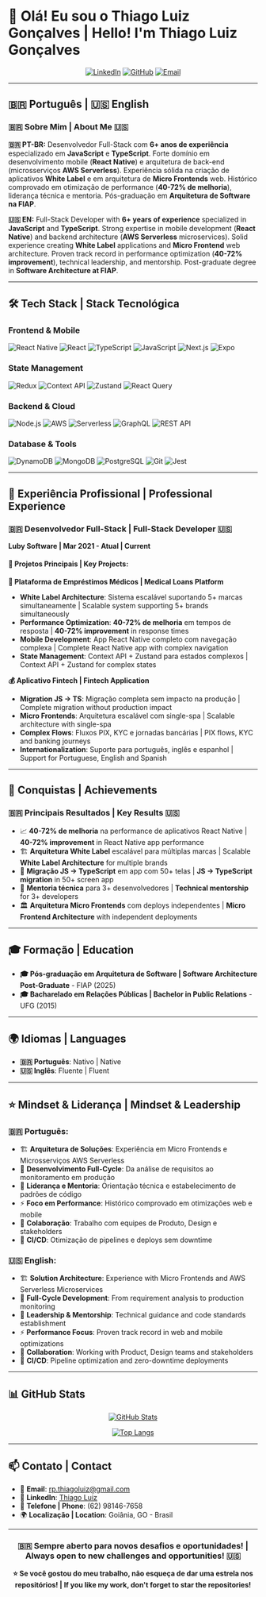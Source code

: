 # 👋 Olá! Eu sou o Thiago Luiz Gonçalves | Hello! I'm Thiago Luiz Gonçalves

<div align="center">
  
[![LinkedIn](https://img.shields.io/badge/LinkedIn-0077B5?style=for-the-badge&logo=linkedin&logoColor=white)](https://www.linkedin.com/in/thiago-luiz-0984191a7/)
[![GitHub](https://img.shields.io/badge/GitHub-100000?style=for-the-badge&logo=github&logoColor=white)](https://github.com/RpThiagoluiz)
[![Email](https://img.shields.io/badge/Email-D14836?style=for-the-badge&logo=gmail&logoColor=white)](mailto:rp.thiagoluiz@gmail.com)

</div>

---

## 🇧🇷 Português | 🇺🇸 English

### 🇧🇷 Sobre Mim | About Me 🇺🇸

**🇧🇷 PT-BR:**
Desenvolvedor Full-Stack com **6+ anos de experiência** especializado em **JavaScript** e **TypeScript**. Forte domínio em desenvolvimento mobile (**React Native**) e arquitetura de back-end (microsserviços **AWS Serverless**). Experiência sólida na criação de aplicativos **White Label** e em arquitetura de **Micro Frontends** web. Histórico comprovado em otimização de performance (**40-72% de melhoria**), liderança técnica e mentoria. Pós-graduação em **Arquitetura de Software na FIAP**.

**🇺🇸 EN:**
Full-Stack Developer with **6+ years of experience** specialized in **JavaScript** and **TypeScript**. Strong expertise in mobile development (**React Native**) and backend architecture (**AWS Serverless** microservices). Solid experience creating **White Label** applications and **Micro Frontend** web architecture. Proven track record in performance optimization (**40-72% improvement**), technical leadership, and mentorship. Post-graduate degree in **Software Architecture at FIAP**.

---

## 🛠️ Tech Stack | Stack Tecnológica

### Frontend & Mobile
![React Native](https://img.shields.io/badge/React_Native-20232A?style=for-the-badge&logo=react&logoColor=61DAFB)
![React](https://img.shields.io/badge/React-20232A?style=for-the-badge&logo=react&logoColor=61DAFB)
![TypeScript](https://img.shields.io/badge/TypeScript-007ACC?style=for-the-badge&logo=typescript&logoColor=white)
![JavaScript](https://img.shields.io/badge/JavaScript-F7DF1E?style=for-the-badge&logo=javascript&logoColor=black)
![Next.js](https://img.shields.io/badge/Next.js-000000?style=for-the-badge&logo=next.js&logoColor=white)
![Expo](https://img.shields.io/badge/Expo-000020?style=for-the-badge&logo=expo&logoColor=white)

### State Management
![Redux](https://img.shields.io/badge/Redux-593D88?style=for-the-badge&logo=redux&logoColor=white)
![Context API](https://img.shields.io/badge/Context_API-20232A?style=for-the-badge&logo=react&logoColor=61DAFB)
![Zustand](https://img.shields.io/badge/Zustand-FF6B6B?style=for-the-badge&logo=react&logoColor=white)
![React Query](https://img.shields.io/badge/React_Query-FF4154?style=for-the-badge&logo=react&logoColor=white)

### Backend & Cloud
![Node.js](https://img.shields.io/badge/Node.js-43853D?style=for-the-badge&logo=node.js&logoColor=white)
![AWS](https://img.shields.io/badge/AWS-232F3E?style=for-the-badge&logo=amazon-aws&logoColor=white)
![Serverless](https://img.shields.io/badge/Serverless-FD5750?style=for-the-badge&logo=serverless&logoColor=white)
![GraphQL](https://img.shields.io/badge/GraphQL-E10098?style=for-the-badge&logo=graphql&logoColor=white)
![REST API](https://img.shields.io/badge/REST-02569B?style=for-the-badge&logo=rest&logoColor=white)

### Database & Tools
![DynamoDB](https://img.shields.io/badge/DynamoDB-4053D6?style=for-the-badge&logo=amazon-dynamodb&logoColor=white)
![MongoDB](https://img.shields.io/badge/MongoDB-4EA94B?style=for-the-badge&logo=mongodb&logoColor=white)
![PostgreSQL](https://img.shields.io/badge/PostgreSQL-316192?style=for-the-badge&logo=postgresql&logoColor=white)
![Git](https://img.shields.io/badge/Git-F05032?style=for-the-badge&logo=git&logoColor=white)
![Jest](https://img.shields.io/badge/Jest-C21325?style=for-the-badge&logo=jest&logoColor=white)

---

## 💼 Experiência Profissional | Professional Experience

### 🇧🇷 Desenvolvedor Full-Stack | Full-Stack Developer 🇺🇸
**Luby Software | Mar 2021 - Atual | Current**

#### 📱 Projetos Principais | Key Projects:

**🏥 Plataforma de Empréstimos Médicos | Medical Loans Platform**
- **White Label Architecture**: Sistema escalável suportando 5+ marcas simultaneamente | Scalable system supporting 5+ brands simultaneously
- **Performance Optimization**: **40-72% de melhoria** em tempos de resposta | **40-72% improvement** in response times
- **Mobile Development**: App React Native completo com navegação complexa | Complete React Native app with complex navigation
- **State Management**: Context API + Zustand para estados complexos | Context API + Zustand for complex states

**💰 Aplicativo Fintech | Fintech Application**
- **Migration JS → TS**: Migração completa sem impacto na produção | Complete migration without production impact
- **Micro Frontends**: Arquitetura escalável com single-spa | Scalable architecture with single-spa
- **Complex Flows**: Fluxos PIX, KYC e jornadas bancárias | PIX flows, KYC and banking journeys
- **Internationalization**: Suporte para português, inglês e espanhol | Support for Portuguese, English and Spanish

---

## 🎯 Conquistas | Achievements

### 🇧🇷 Principais Resultados | Key Results 🇺🇸

- 📈 **40-72% de melhoria** na performance de aplicativos React Native | **40-72% improvement** in React Native app performance
- 🏗️ **Arquitetura White Label** escalável para múltiplas marcas | Scalable **White Label Architecture** for multiple brands
- 🔄 **Migração JS → TypeScript** em app com 50+ telas | **JS → TypeScript migration** in 50+ screen app
- 👥 **Mentoria técnica** para 3+ desenvolvedores | **Technical mentorship** for 3+ developers
- 🏛️ **Arquitetura Micro Frontends** com deploys independentes | **Micro Frontend Architecture** with independent deployments

---

## 🎓 Formação | Education

- **🎓 Pós-graduação em Arquitetura de Software | Software Architecture Post-Graduate** - FIAP (2025)
- **🎓 Bacharelado em Relações Públicas | Bachelor in Public Relations** - UFG (2015)

---

## 🌍 Idiomas | Languages

- **🇧🇷 Português**: Nativo | Native
- **🇺🇸 Inglês**: Fluente | Fluent

---

## ⭐ Mindset & Liderança | Mindset & Leadership

### 🇧🇷 Português:
- 🏗️ **Arquitetura de Soluções**: Experiência em Micro Frontends e Microsserviços AWS Serverless
- 🔄 **Desenvolvimento Full-Cycle**: Da análise de requisitos ao monitoramento em produção
- 👥 **Liderança e Mentoria**: Orientação técnica e estabelecimento de padrões de código
- ⚡ **Foco em Performance**: Histórico comprovado em otimizações web e mobile
- 🤝 **Colaboração**: Trabalho com equipes de Produto, Design e stakeholders
- 🚀 **CI/CD**: Otimização de pipelines e deploys sem downtime

### 🇺🇸 English:
- 🏗️ **Solution Architecture**: Experience with Micro Frontends and AWS Serverless Microservices
- 🔄 **Full-Cycle Development**: From requirement analysis to production monitoring
- 👥 **Leadership & Mentorship**: Technical guidance and code standards establishment
- ⚡ **Performance Focus**: Proven track record in web and mobile optimizations
- 🤝 **Collaboration**: Working with Product, Design teams and stakeholders
- 🚀 **CI/CD**: Pipeline optimization and zero-downtime deployments

---

## 📊 GitHub Stats

<div align="center">
  
[![GitHub Stats](https://github-readme-stats.vercel.app/api?username=RpThiagoluiz&show_icons=true&theme=dark)](https://github.com/RpThiagoluiz)

[![Top Langs](https://github-readme-stats.vercel.app/api/top-langs/?username=RpThiagoluiz&layout=compact&theme=dark)](https://github.com/RpThiagoluiz)

</div>

---

## 📫 Contato | Contact

- 📧 **Email**: [rp.thiagoluiz@gmail.com](mailto:rp.thiagoluiz@gmail.com)
- 💼 **LinkedIn**: [Thiago Luiz](https://www.linkedin.com/in/thiago-luiz-0984191a7/)
- 📱 **Telefone | Phone**: (62) 98146-7658
- 🌍 **Localização | Location**: Goiânia, GO - Brasil

---

<div align="center">
  
### 🇧🇷 Sempre aberto para novos desafios e oportunidades! | Always open to new challenges and opportunities! 🇺🇸

**⭐ Se você gostou do meu trabalho, não esqueça de dar uma estrela nos repositórios! | If you like my work, don't forget to star the repositories!**

</div>
